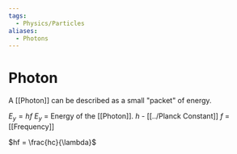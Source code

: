 ```yaml
---
tags:
  - Physics/Particles
aliases:
  - Photons
---
```

# Photon
A [[Photon]] can be described as a small "packet" of energy.

$E_y = hf$
$E_y$ = Energy of the [[Photon]].
$h$ - [[../Planck Constant]]
$f$ = [[Frequency]]

$hf = \frac{hc}{\lambda}$
